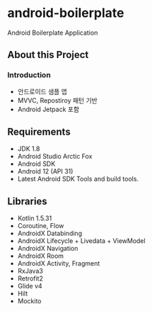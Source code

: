 # android-boilerplate

Android Boilerplate Application

## About this Project

### Introduction

-   안드로이드 샘플 앱
-   MVVC, Repostiroy 패턴 기반
-   Android Jetpack 포함

## Requirements

-   JDK 1.8
-   Android Studio Arctic Fox
-   Android SDK
-   Android 12 (API 31)
-   Latest Android SDK Tools and build tools.

## Libraries

-   Kotlin 1.5.31
-   Coroutine, Flow
-   AndroidX Databinding
-   AndroidX Lifecycle + Livedata + ViewModel
-   AndroidX Navigation
-   AndroidX Room
-   AndroidX Activity, Fragment
-   RxJava3
-   Retrofit2
-   Glide v4
-   Hilt
-   Mockito
